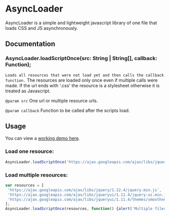# AsyncLoader
AsyncLoader is a simple and lightweight javascript library of one file that loads CSS and JS asynchronously.

## Documentation


### AsyncLoader.loadScriptOnce(src: String | String[], callback: Function);
`Loads all resources that were not load yet and then calls the callback function.`
The resources are loaded only once even if multiple calls were made.
If the url ends with '.css' the resource is a stylesheet otherwise it is treated as Javascript.


`@param src` One url or multiple resource urls.

`@param callback` Function to be called after the scripts load.

## Usage
You can view a [working demo here](https://jsfiddle.net/danilomalzao/kztzv9Lc/).

### Load one resource:
```js
AsyncLoader.loadScriptOnce('https://ajax.googleapis.com/ajax/libs/jquery/1.12.4/jquery.min.js', function(){alert('loaded');});
```

### Load multiple resources:
```js
var resources = [
 'https://ajax.googleapis.com/ajax/libs/jquery/1.12.4/jquery.min.js',
 'https://ajax.googleapis.com/ajax/libs/jqueryui/1.11.4/jquery-ui.min.js',
 'https://ajax.googleapis.com/ajax/libs/jqueryui/1.11.4/themes/smoothness/jquery-ui.css'
];
AsyncLoader.loadScriptOnce(resources, function() {alert('Multiple files')});
```